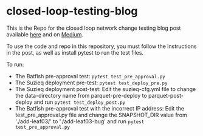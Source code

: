# closed-loop-testing-blog

This is the Repo for the closed loop network change testing blog post available [here]() and on [Medium](). 

To use the code and repo in this repository, you must follow the instructions in the post, as well as install pytest to run the test files.

To run:

* The Batfish pre-approval test: ```pytest test_pre_approval.py```
* The Suzieq deployment pre-test: ```pytest test_deploy_pre.py```
* The Suzieq deployment post-test: Edit the suzieq-cfg.yml file to change the data-directory name from parquet-pre-deploy to parquet-post-deploy and run ```pytest test_deploy_post.py```
* The Batfish pre-approval test with the incorrect IP address: Edit the test_pre_approval.py file and change the SNAPSHOT_DIR value from './add-leaf03/' to './add-leaf03-bug' and run ```pytest test_pre_approval.py```
